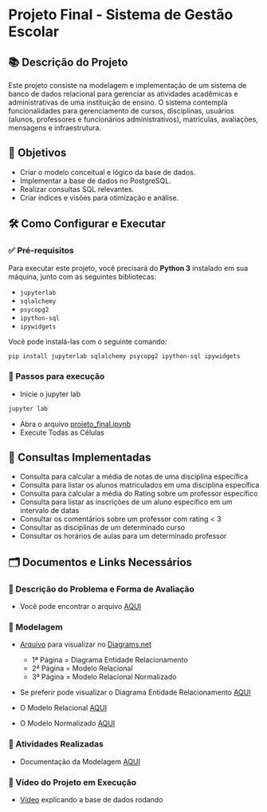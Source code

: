 # Projeto Final - Sistema de Gestão Escolar

## 📚 Descrição do Projeto

Este projeto consiste na modelagem e implementação de um sistema de banco de dados relacional para gerenciar as atividades acadêmicas e administrativas de uma instituição de ensino. O sistema contempla funcionalidades para gerenciamento de cursos, disciplinas, usuários (alunos, professores e funcionários administrativos), matrículas, avaliações, mensagens e infraestrutura.

## 🎯 Objetivos

- Criar o modelo conceitual e lógico da base de dados.
- Implementar a base de dados no PostgreSQL.
- Realizar consultas SQL relevantes.
- Criar índices e visões para otimização e análise.

## 🛠️ Como Configurar e Executar

### ✅ Pré-requisitos

Para executar este projeto, você precisará do **Python 3** instalado em sua máquina, junto com as seguintes bibliotecas:

- `jupyterlab`
- `sqlalchemy`
- `psycopg2`
- `ipython-sql`
- `ipywidgets`

Você pode instalá-las com o seguinte comando:

```bash
pip install jupyterlab sqlalchemy psycopg2 ipython-sql ipywidgets
```

### 🚀 Passos para execução
 - Inicie o jupyter lab
```bash
jupyter lab
```

 - Abra o arquivo [projeto_final.ipynb](documentos/projeto_final.ipynb)
 - Execute Todas as Células

## 🔎 Consultas Implementadas
 - Consulta para calcular a média de notas de uma disciplina específica
 - Consulta para listar os alunos matriculados em uma disciplina específica
 - Consulta para calcular a média do Rating sobre um professor específico
 - Consulta para listar as inscrições de um aluno específico em um intervalo de datas
 - Consultar os comentários sobre um professor com rating < 3
 - Consultar as disciplinas de um determinado curso
 - Consultar os horários de aulas para um determinado professor

## 🗂️ Documentos e Links Necessários

### 📝 Descrição do Problema e Forma de Avaliação
 - Você pode encontrar o arquivo [AQUI](documentos/descricao_projeto_final_bd.pdf)

### 📝 Modelagem
 - [Arquivo](documentos/modelagem_sistema_gestao_escolar) para visualizar no [Diagrams.net](https://app.diagrams.net/)
    - 1ª Página = Diagrama Entidade Relacionamento
    - 2ª Página = Modelo Relacional
    - 3ª Página = Modelo Relacional Normalizado

 - Se preferir pode visualizar o Diagrama Entidade Relacionamento [AQUI](documentos/modelagem_sistema_gestao_escolar-DER.drawio.svg)
 - O Modelo Relacional [AQUI](documentos/modelagem_sistema_gestao_escolar-MRel.drawio.svg)
 - O Modelo Normalizado [AQUI](documentos/modelagem_sistema_gestao_escolar-MRel-Normalizado.drawio.svg)

### 📝 Atividades Realizadas
 - Documentação da Modelagem [AQUI](documentos/Documentação%20do%20Projeto%20Final.pdf)

### 🎥 Vídeo do Projeto em Execução
 - [Vídeo](https://www.youtube.com/watch?v=HjbM-BXxCBk) explicando a base de dados rodando


